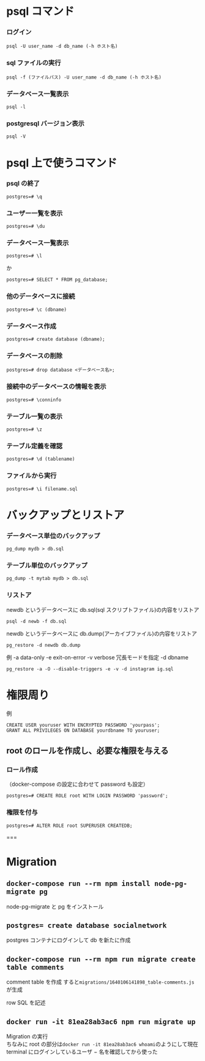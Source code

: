 # psql コマンド

### ログイン

```
psql -U user_name -d db_name (-h ホスト名)
```

### sql ファイルの実行

```
psql -f (ファイルパス) -U user_name -d db_name (-h ホスト名)
```

### データベース一覧表示

```
psql -l
```

### postgresql バージョン表示

```
psql -V
```

# psql 上で使うコマンド

### psql の終了

```
postgres=# \q
```

### ユーザー一覧を表示

```
postgres=# \du
```

### データベース一覧表示

```
postgres=# \l
```

か

```
postgres=# SELECT * FROM pg_database;
```

### 他のデータベースに接続

```
postgres=# \c (dbname)
```

### データベース作成

```
postgres=# create database (dbname);
```

### データベースの削除

```
postgres=# drop database <データベース名>;
```

### 接続中のデータベースの情報を表示

```
postgres=# \conninfo
```

### テーブル一覧の表示

```
postgres=# \z
```

### テーブル定義を確認

```
postgres=# \d (tablename)
```

### ファイルから実行

```
postgres=# \i filename.sql
```

# バックアップとリストア

### データベース単位のバックアップ

```
pg_dump mydb > db.sql
```

### テーブル単位のバックアップ

```
pg_dump -t mytab mydb > db.sql
```

### リストア

newdb というデータベースに db.sql(sql スクリプトファイル)の内容をリストア

```
psql -d newb -f db.sql
```

newdb というデータベースに db.dump(アーカイブファイル)の内容をリストア

```
pg_restore -d newdb db.dump
```

例
-a data-only
-e exit-on-error
-v verbose 冗長モードを指定
-d dbname

```
pg_restore -a -O --disable-triggers -e -v -d instagram ig.sql
```

# 権限周り

例

```
CREATE USER youruser WITH ENCRYPTED PASSWORD 'yourpass';
GRANT ALL PRIVILEGES ON DATABASE yourdbname TO youruser;
```

## root のロールを作成し、必要な権限を与える

### ロール作成

（docker-compose の設定に合わせて password も設定）

```
postgres=# CREATE ROLE root WITH LOGIN PASSWORD 'password';
```

### 権限を付与

```
postgres=# ALTER ROLE root SUPERUSER CREATEDB;
```

===

# Migration

## `docker-compose run --rm npm install node-pg-migrate pg`

node-pg-migrate と pg をインストール

## `postgres= create database socialnetwork`

postgres コンテナにログインして db を新たに作成

## `docker-compose run --rm npm run migrate create table comments`

comment table を作成
すると`migrations/1640106141898_table-comments.js`が生成

row SQL を記述

## `docker run -it 81ea28ab3ac6 npm run migrate up`

Migration の実行  
ちなみに root の部分は`docker run -it 81ea28ab3ac6 whoami`のようにして現在 terminal にログインしているユーザ − 名を確認してから使った
